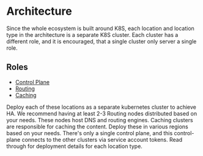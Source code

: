 # Architecture

Since the whole ecosystem is built around K8S, each location and location type in the architecture is a separate K8S cluster. Each cluster has a different role, and it is encouraged, that a single cluster only server a single role.

## Roles
- [Control Plane](argocd.md)
- [Routing](coredns.md)
- [Caching](cache-prerequisites.md)

Deploy each of these locations as a separate kubernetes cluster to achieve HA. We recommend having at least 2-3 Routing nodes distributed based on your needs. These nodes host DNS and routing engines. Caching clusters are responsible for caching the content. Deploy these in various regions based on your needs. There's only a single control plane, and this control-plane connects to the other clusters via service account tokens. Read through for deployment details for each location type.
